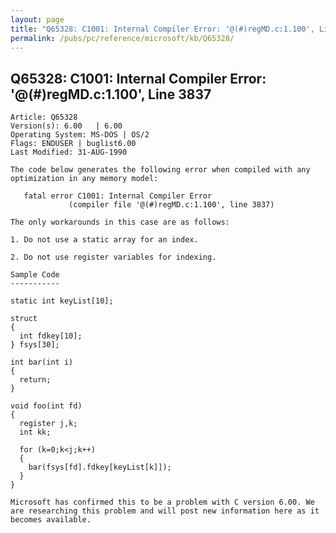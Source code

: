 ```yaml
---
layout: page
title: "Q65328: C1001: Internal Compiler Error: '@(#)regMD.c:1.100', Line 3837"
permalink: /pubs/pc/reference/microsoft/kb/Q65328/
---
```


## Q65328: C1001: Internal Compiler Error: '@(#)regMD.c:1.100', Line 3837

	Article: Q65328
	Version(s): 6.00   | 6.00
	Operating System: MS-DOS | OS/2
	Flags: ENDUSER | buglist6.00
	Last Modified: 31-AUG-1990
	
	The code below generates the following error when compiled with any
	optimization in any memory model:
	
	   fatal error C1001: Internal Compiler Error
	             (compiler file '@(#)regMD.c:1.100', line 3837)
	
	The only workarounds in this case are as follows:
	
	1. Do not use a static array for an index.
	
	2. Do not use register variables for indexing.
	
	Sample Code
	-----------
	
	static int keyList[10];
	
	struct
	{
	  int fdkey[10];
	} fsys[30];
	
	int bar(int i)
	{
	  return;
	}
	
	void foo(int fd)
	{
	  register j,k;
	  int kk;
	
	  for (k=0;k<j;k++)
	  {
	    bar(fsys[fd].fdkey[keyList[k]]);
	  }
	}
	
	Microsoft has confirmed this to be a problem with C version 6.00. We
	are researching this problem and will post new information here as it
	becomes available.
